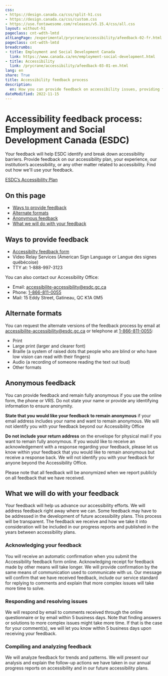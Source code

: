 ```yaml
---
css:
- https://design.canada.ca/css/split-h1.css
- https://design.canada.ca/css/custom.css
- https://use.fontawesome.com/releases/v5.15.4/css/all.css
layout: without-h1
pageclass: cnt-wdth-lmtd
altLangPage: /experimental/prycrane/accessibility/afeedback-02-fr.html
pageclass: cnt-wdth-lmtd
breadcrumbs:
- title: Employment and Social Development Canada
  link: https://www.canada.ca/en/employment-social-development.html
- title: Accessibility
  link: /prycrane/accessibility/afeedback-03-01-en.html  
lang: en
share: True
title: Accessibility feedback process
description: 
  en: How you can provide feedback on accessibility issues, providing feedback anonymously and what [institution name] will do with your feedback. 
dateModified: 2022-11-15
---
```

<h1 property="name" id="wb-cont" dir="ltr"><span class="stacked"><span>Accessibility feedback process</span>: <span>Employment and Social Development Canada (ESDC)</span></span></h1>
<p>Your feedback will help ESDC identify and break down accessibility barriers.  Provide feedback on our accessibility plan, your experience, our institution’s accessibility, or any other matter related to accessibility. Find out how we'll use your feedback.</p>
<p><a href="afeedback-03-05-en.html">ESDC’s Accessibility Plan</a></p>
<h2>On this page</h2>
<ul>
  <li><a href="#ways">Ways to provide feedback</a></li>
  <li><a href="#alternate">Alternate formats</a></li>
  <li><a href="#anonymous">Anonymous feedback</a></li>
  <li><a href="#what">What we will do with your feedback</a></li>
</ul>
<h2 id="ways">Ways to provide feedback</h2>

<ul class="mrgn-tp-lg">
  <li><a href="afeedback-03-03-en.html">Accessibilty feedback form</a></li>
  <li>Video Relay Services (American Sign Language or Langue des signes québécoise)</li>
  <li>TTY at: 1-888-997-3123</li>
</ul>
<p>You can also contact our Accessibility Office:</p>
<ul>
  <li>Email: <a href="maito;accessibilite-accessibility@esdc.gc.ca">accessibilite-accessibility@esdc.gc.ca</a></li>
  <li>Phone: <a href="tel:1-866-811-0055">1-866-811-0055</a></li>
  <li>Mail: 15 Eddy Street, Gatineau, QC K1A 0M5</li>
</ul>
<h2 id="alternate">Alternate formats</h2>
<p>You can request the alternate versions of the feedback process by email at <a href="maito;accessibilite-accessibility@esdc.gc.ca">accessibilite-accessibility@esdc.gc.ca</a> or telephone at <a href="tel:1-866-811-0055">1-866-811-0055</a>:</p>
<ul>
  <li>Print</li>
  <li>Large print (larger and clearer font)</li>
  <li>Braille (a system of raised dots that people who are blind or who have low vision can read with their fingers)</li>
  <li>Audio (a recording of someone reading the text out loud)</li>
  <li>Other formats</li>
</ul>
<h2 id="anonymous">Anonymous feedback</h2>
<p>You can provide feedback and remain fully anonymous if you use the online form, the phone or VRS. Do not state your name or provide any identifying information to ensure anonymity.</p>
<p><strong>State that you would like your feedback to remain anonymous</strong> if your email address includes your name and want to remain anonymous. We will not identify you with your feedback beyond our Accessibility Office</p>
<p><strong>Do not include your return address</strong> on the envelope for physical mail if you want to remain fully anonymous. If you would like to receive an acknowledgement with a response regarding your feedback, please let us know within your feedback that you would like to remain anonymous but receive a response back.  We will not identify you with your feedback for anyone beyond the Accessibility Office.</p>
<p>Please note that all feedback will be anonymized when we report publicly on all feedback that we have received.</p>
<h2 id="what">What we will do with your feedback</h2>
<p>Your feedback will help us advance our accessibility efforts.  We will address feedback right away where we can.  Some feedback may have to be addressed in the development of future accessibility plans.  This process will be transparent.  The feedback we receive and how we take it into consideration will be included in our progress reports and published in the years between accessibility plans.</p>
<h3>Acknowledging your feedback</h3>
<p>You will receive an automatic confirmation when you submit the Accessibility feedback form online.  Acknowledging receipt for feedback made by other means will take longer.  We will provide confirmation by the same means of communication used to communicate with us.  Our message will confirm that we have received feedback, include our service standard for replying to comments and explain that more complex issues will take more time to solve.</p>
<h3>Responding and resolving issues</h3>
<p>We will respond by email to comments received through the online questionnaire or by email within 5 business days.
  Note that finding answers or solutions to more complex issues might take more time. If that is the case for your comment(s), we will let you know within 5 business days upon receiving your feedback.</p>
<h3>Compiling and analyzing feedback</h3>
<p>We will analyze feedback for trends and patterns. We will present our analysis and explain the follow-up actions we have taken in our annual progress reports on accessibility and in our future accessibility plans.</p>
